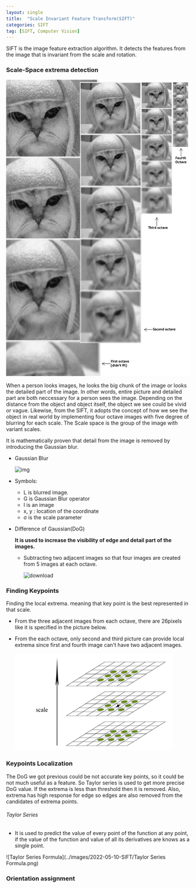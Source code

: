 ```yaml
---
layout: single
title:  "Scale Invariant Feature Transform(SIFT)"
categories: SIFT
tag: [SIFT, Computer Vision]
---
```


SIFT is the image feature extraction algorithm. It detects the features from the image that is invariant from the scale and rotation.

### Scale-Space extrema detection

![sift-octaves](../images/2022-05-10-SIFT/sift-octaves.jpeg)

When a person looks images, he looks the big chunk of the image or looks the detailed part of the image. In other words, entire picture and detailed part are both neccessary for a person sees the image. Depending on the distance from the object and object itself, the object we see could be vivid or vague. Likewise, from the SIFT, it adopts the concept of how we see the object in real world by implementing four octave images with five degree of blurring for each scale. The Scale space is the group of the image with variant scales. 

It is mathematically proven that detail from the image is removed by introducing the Gaussian blur.

- Gaussian Blur

  ![img](https://aishack.in/static/img/tut/sift-convolution.jpg)

- Symbols:
  - L is blurred image.
  - G is Gaussian Blur operator
  - I is an image
  - x, y : location of the coordinate
  - σ is the scale parameter



- Difference of Gaussian(DoG)

  **It is used to increase the visibility of edge and detail part of the images.**

  - Subtracting two adjacent images so that four images are created from 5 images at each octave.
  
  
    ![download](../../images/2022-05-10-SIFT/download.png)



### Finding Keypoints

Finding the local extrema. meaning that key point is the best represented in that scale.

- From the three adjacent images from each octave, there are 26pixels like it is specified in the picture below. 

- From the each octave, only second and third picture can provide local extrema since first and fourth image can't have two adjacent images.

  ![download](../images/2022-05-10-SIFT/download.jpeg)



### Keypoints Localization

The DoG we got previous could be not accurate key points, so it could be not much useful as a feature. So Taylor series is used to get more precise DoG value. If the extrema is less than threshold then it is removed. Also, extrema has high response for edge so edges are also removed from the candidates of extrema points.

###### Taylor Series

- It is used to predict the value of every point of the function at any point, if the value of the function and value of all its derivatives are knows as a single point.

![Taylor Series Formula](../images/2022-05-10-SIFT/Taylor Series Formula.png)



### Orientation assignment
